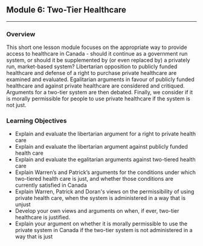 
## Module 6: Two-Tier Healthcare

---

### Overview

This short one lesson module focuses on the appropriate way to provide access to healthcare in Canada - should it continue as a government run system, or should it be supplemented by (or even replaced by) a privately run, market-based system? Libertarian opposition to publicly funded healthcare and defense of a right to purchase private healthcare are examined and evaluated. Egalitarian arguments in favour of publicly funded healthcare and against private healthcare are considered and critiqued. Arguments for a two-tier system are then debated. Finally, we consider if it is morally permissible for people to use private healthcare if the system is not just.

### Learning Objectives

* Explain and evaluate the libertarian argument for a right to private health care
* Explain and evaluate the libertarian argument against publicly funded health care
* Explain and evaluate the egalitarian arguments against two-tiered health care
* Explain Warren’s and Patrick’s arguments for the conditions under which two-tiered health care is just, and whether those conditions are currently satisfied in Canada
* Explain Warren, Patrick and Doran's views on the permissibility of using private health care, when the system is administered in a way that is unjust
* Develop your own views and arguments on when, if ever, two-tier healthcare is justified.
* Explain your argument on whether it is morally permissible to use the private system in Canada if the two-tier system is not administered in a way that is just
